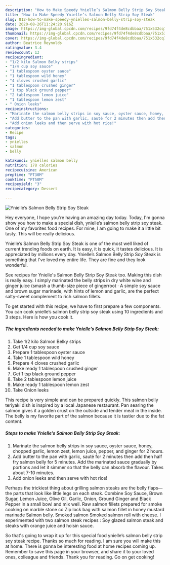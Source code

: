 ```yaml
---
description: "How to Make Speedy Ynielle’s Salmon Belly Strip Soy Steak"
title: "How to Make Speedy Ynielle’s Salmon Belly Strip Soy Steak"
slug: 812-how-to-make-speedy-ynielles-salmon-belly-strip-soy-steak
date: 2020-08-26T11:24:20.916Z
image: https://img-global.cpcdn.com/recipes/9fd74f4de8cdbbaa/751x532cq70/ynielles-salmon-belly-strip-soy-steak-recipe-main-photo.jpg
thumbnail: https://img-global.cpcdn.com/recipes/9fd74f4de8cdbbaa/751x532cq70/ynielles-salmon-belly-strip-soy-steak-recipe-main-photo.jpg
cover: https://img-global.cpcdn.com/recipes/9fd74f4de8cdbbaa/751x532cq70/ynielles-salmon-belly-strip-soy-steak-recipe-main-photo.jpg
author: Beatrice Reynolds
ratingvalue: 3.4
reviewcount: 13
recipeingredient:
- "1/2 kilo Salmon Belky strips"
- "1/4 cup soy sauce"
- "1 tablespoon oyster sauce"
- "1 tablespoon wild honey"
- "4 cloves crushed garlic"
- "1 tablespoon crushed ginger"
- "1 tsp black ground pepper"
- "2 tablespoon lemon juice"
- "1 tablespoon lemon zest"
- " Onion leeks"
recipeinstructions:
- "Marinate the salmon belly strips in soy sauce, oyster sauce, honey, chopped garlic, lemon zest, lemon juice, pepper, and ginger for 2 hours."
- "Add butter to the pan with garlic, sauté for 2 minutes then add then half fry salmon belly for 5 minutes. Add the marinated sauce gradually by portions and let it simmer so that the belly can absorb the flavour. Takes about 7-10 minutes."
- "Add onion leeks and then serve with hot rice!"
categories:
- Recipe
tags:
- ynielles
- salmon
- belly

katakunci: ynielles salmon belly 
nutrition: 178 calories
recipecuisine: American
preptime: "PT30M"
cooktime: "PT50M"
recipeyield: "3"
recipecategory: Dessert

---
```



![Ynielle’s Salmon Belly Strip Soy Steak](https://img-global.cpcdn.com/recipes/9fd74f4de8cdbbaa/751x532cq70/ynielles-salmon-belly-strip-soy-steak-recipe-main-photo.jpg)

Hey everyone, I hope you're having an amazing day today. Today, I'm gonna show you how to make a special dish, ynielle’s salmon belly strip soy steak. One of my favorites food recipes. For mine, I am going to make it a little bit tasty. This will be really delicious.

Ynielle’s Salmon Belly Strip Soy Steak is one of the most well liked of current trending foods on earth. It is easy, it is quick, it tastes delicious. It is appreciated by millions every day. Ynielle’s Salmon Belly Strip Soy Steak is something that I've loved my entire life. They are fine and they look wonderful.

See recipes for Ynielle&#39;s Salmon Belly Strip Soy Steak too. Making this dish is really easy. I simply marinated the belly strips in dry white wine and ginger juice (smash a thumb-size piece of gingerroot · A simple soy sauce and brown sugar marinade, with hints of lemon and garlic, are the perfect salty-sweet complement to rich salmon fillets.


To get started with this recipe, we have to first prepare a few components. You can cook ynielle’s salmon belly strip soy steak using 10 ingredients and 3 steps. Here is how you cook it.

<!--inarticleads1-->

##### The ingredients needed to make Ynielle’s Salmon Belly Strip Soy Steak:

1. Take 1/2 kilo Salmon Belky strips
1. Get 1/4 cup soy sauce
1. Prepare 1 tablespoon oyster sauce
1. Take 1 tablespoon wild honey
1. Prepare 4 cloves crushed garlic
1. Make ready 1 tablespoon crushed ginger
1. Get 1 tsp black ground pepper
1. Take 2 tablespoon lemon juice
1. Make ready 1 tablespoon lemon zest
1. Take  Onion leeks


This recipe is very simple and can be prepared quickly. This salmon belly teriyaki dish is inspired by a local Japanese restaurant. Pan searing the salmon gives it a golden crust on the outside and tender meat in the inside. The belly is my favorite part of the salmon because it is tastier due to the fat content. 

<!--inarticleads2-->

##### Steps to make Ynielle’s Salmon Belly Strip Soy Steak:

1. Marinate the salmon belly strips in soy sauce, oyster sauce, honey, chopped garlic, lemon zest, lemon juice, pepper, and ginger for 2 hours.
1. Add butter to the pan with garlic, sauté for 2 minutes then add then half fry salmon belly for 5 minutes. Add the marinated sauce gradually by portions and let it simmer so that the belly can absorb the flavour. Takes about 7-10 minutes.
1. Add onion leeks and then serve with hot rice!


Perhaps the trickiest thing about grilling salmon steaks are the belly flaps—the parts that look like little legs on each steak. Combine Soy Sauce, Brown Sugar, Lemon Juice, Olive Oil, Garlic, Onion, Ground Ginger and Black Pepper in a small bowl and mix well. Raw salmon fillets prepared for smoke cooking on marble stone co Zip lock bag with salmon fillet in honey mustard marinade Salmon belly. Smoked salmon Smoked salmon roll with cheese. I experimented with two salmon steak recipes : Soy glazed salmon steak and steaks with orange juice and hoisin sauce. 

So that's going to wrap it up for this special food ynielle’s salmon belly strip soy steak recipe. Thanks so much for reading. I am sure you will make this at home. There is gonna be interesting food at home recipes coming up. Remember to save this page in your browser, and share it to your loved ones, colleague and friends. Thank you for reading. Go on get cooking!
